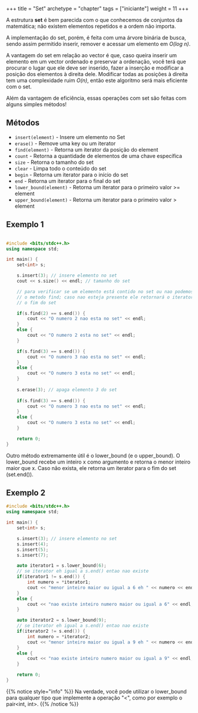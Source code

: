 +++
title = "Set"
archetype = "chapter"
tags = ["iniciante"]
weight = 11
+++

A estrutura **set** é bem parecida com o que conhecemos de conjuntos da matemática; não existem elementos repetidos e a ordem não importa.

A implementação do set, porém, é feita com uma árvore binária de busca, sendo assim permitido inserir, remover e acessar um elemento em *O(log n)*.

A vantagem do set em relação ao vector é que, caso queira inserir um elemento em um vector ordenado e preservar a ordenação, você terá que procurar o lugar que ele deve ser inserido, fazer a inserção e modificar a posição dos elementos à direita dele. Modificar todas as posições à direita tem uma complexidade ruim *O(n)*, então este algoritmo será mais eficiente com o set.

Além da vantagem de eficiência, essas operações com set são feitas com alguns simples métodos!

## Métodos

- ```insert(element)``` - Insere um elemento no Set
- ```erase()``` - Remove uma key ou um iterator
- ```find(element)``` - Retorna um iterator da posição do element
- ```count``` - Retorna a quantidade de elementos de uma chave específica
- ```size``` - Retorna o tamanho do set
- ```clear``` - Limpa todo o conteúdo do set
- ```begin``` - Retorna um iterator para o início do set
- ```end``` - Retorna um iterator para o final do set
- ```lower_bound(element)``` - Retorna um iterator para o primeiro valor >= element
- ```upper_bound(element)``` - Retorna um iterator para o primeiro valor > element

## Exemplo 1

```cpp

#include <bits/stdc++.h>
using namespace std;

int main() {
    set<int> s;

    s.insert(3); // insere elemento no set
    cout << s.size() << endl; // tamanho do set

    // para verificar se um elemento está contido no set ou nao podemos utilizar
    // o metodo find; caso nao esteja presente ele retornará o iterator para
    // o fim do set

    if(s.find(2) == s.end()) {
        cout << "O numero 2 nao esta no set" << endl;
    }
    else {
        cout << "O numero 2 esta no set" << endl;
    }

    if(s.find(3) == s.end()) {
        cout << "O numero 3 nao esta no set" << endl;
    }
    else {
        cout << "O numero 3 esta no set" << endl;
    }
    
    s.erase(3); // apaga elemento 3 do set
    
    if(s.find(3) == s.end()) {
        cout << "O numero 3 nao esta no set" << endl;
    }
    else {
        cout << "O numero 3 esta no set" << endl;
    }

    return 0;
}
```

Outro método extremamente útil é o lower_bound (e o upper_bound). O lower_bound recebe um inteiro x como argumento e retorna o menor inteiro maior que x. Caso não exista, ele retorna um iterator para o fim do set (set.end()).

## Exemplo 2

```cpp
#include <bits/stdc++.h>
using namespace std;

int main() {
    set<int> s;

    s.insert(3); // insere elemento no set
    s.insert(4);
    s.insert(5);
    s.insert(7);

    auto iterator1 = s.lower_bound(6);
    // se iterator eh igual a s.end() entao nao existe
    if(iterator1 != s.end()) {
        int numero = *iterator1;
        cout << "menor inteiro maior ou igual a 6 eh " << numero << endl;
    }
    else {
        cout << "nao existe inteiro numero maior ou igual a 6" << endl;
    }

    auto iterator2 = s.lower_bound(9);
    // se iterator eh igual a s.end() entao nao existe
    if(iterator2 != s.end()) {
        int numero = *iterator2;
        cout << "menor inteiro maior ou igual a 9 eh " << numero << endl;
    }
    else {
        cout << "nao existe inteiro numero maior ou igual a 9" << endl;
    }

    return 0;
}
```

{{% notice style="info" %}}
Na verdade, você pode utilizar o lower_bound para qualquer tipo que implemente a operação "<", como por exemplo o pair<int, int>.
{{% /notice %}}
